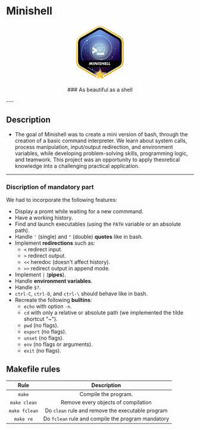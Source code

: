 # Minishell
<p align="center">
<img src="./minishell.png">
</p>
<p align="center">
### As beautiful as a shell
</p>
---
</br>

## Description  
- The goal of Minishell was to create a mini version of bash, through the creation of a basic command interpreter. We learn about system calls, process manipulation, input/output redirection, and environment variables, while developing problem-solving skills, programming logic, and teamwork. This project was an opportunity to apply theoretical knowledge into a challenging practical application.
---
### Discription of mandatory part
We had to incorporate the following features:

- Display a promt while waiting for a new commmand.
- Have a working history.
- Find and launch executables (using the `PATH` variable or an absolute path).
- Handle `'` (single) and `"` (double) **quotes** like in bash.
- Implement **redirections** such as:
  - `<` redirect input.
  - `>` redirect output.
  - `<<` heredoc (doesn't affect history).
  - `>>` redirect output in append mode.
- Implement `|` (**pipes**).
- Handle **environment variables**.
- Handle `$?`.
- `ctrl-C`, `ctrl-D`, and `ctrl-\` should behave like in bash.
- Recreate the following **builtins**:
  - `echo` with option `-n`.
  - `cd` with only a relative or absolute path (we implemented the tilde shortcut "~").
  - `pwd` (no flags).
  - `export` (no flags).
  - `unset` (no flags).
  - `env` (no flags or arguments).
  - `exit` (no flags).

## Makefile rules

| Rule         |                 Description                             |
|:------------:|:-------------------------------------------------------:|
| `make`       | Compile the program.                                    |
| `make clean` | Remove every objects of compilation                     |
| `make fclean`| Do `clean` rule and remove the executable program       |
| `make re`    | Do `fclean` rule and compile the program mandatory      |

